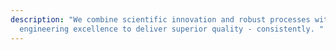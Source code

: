 ```yaml
---
description: "We combine scientific innovation and robust processes with
  engineering excellence to deliver superior quality - consistently. "
---
```

